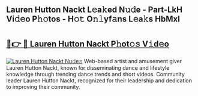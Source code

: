 ## Lauren Hutton Nackt L𝚎a𝚔ed N𝚞𝚍e - Part-LkH Vi𝚍𝚎o P𝚑𝚘tos - H𝚘𝚝 O𝚗𝚕yf𝚊ns L𝚎a𝚔s HbMxl

# <h2><a href="http://kf63z6.oniu.top/?m=Lauren+Hutton+Nackt">🔗👉 🔴 Lauren Hutton Nackt P𝚑ot𝚘𝚜 V𝚒d𝚎o</a></h2>

[![Lauren Hutton Nackt Nu𝚍e𝚜](https://i.imgur.com/0qMVB7G.gif)](http://kf63z6.oniu.top/?m=Lauren+Hutton+Nackt)
Web-based artist and amusement giver Lauren Hutton Nackt, known for disseminating dance and lifestyle knowledge through trending dance trends and short videos. Community leader Lauren Hutton Nackt, recognized for their leadership and dedication to improving their community.  
